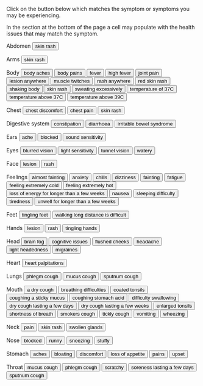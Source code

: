 
<link href="./styles.css" rel="stylesheet" />

<p>Click on the button below which matches the symptom or symptoms you may be experiencing.</p>
<p>In the section at the bottom of the page a cell may populate with the health issues that may match the symptom.</p>

<form name="symptom">

<!-- Symptom -->

<p>Abdomen<span>
  <input value="skin rash" type="button" onClick="showTime(['Scarlet_fever'])">
  </span></p>

<p>Arms<span>
  <input value="skin rash" type="button" onClick="showTime(['Scarlet_fever']);">
</span></p>

<p>Body<span>
  <input value="body aches" type="button" onClick="showTime(['Influenza', 'Monkeypox'])">
  <input value="body pains" type="button" onClick="showTime(['Influenza']);">
  <input value="fever" type="button" onClick="showTime(['Acute_Bronchitis', 'Glandular_fever', 'Influenza']);">
  <input value="high fever" type="button" onClick="showTime(['Influenza', 'Pneumonia']);">
  <input value="joint pain" type="button" onClick="showTime(['Glandular_fever', 'Rheumatic_fever']);">
  <input value="lesion anywhere" type="button" onClick="showTime(['Monkeypox'])">
  <input value="muscle twitches" type="button" onClick="showTime(['Postural_orthostatic_tachycardia_syndrome']);">
  <input value="rash anywhere" type="button" onClick="showTime(['Monkeypox']);">
  <input value="red skin rash" type="button" onClick="showTime(['Scarlet_fever']);">
  <input value="shaking body" type="button" onClick="showTime(['Postural_orthostatic_tachycardia_syndrome']);">
  <input value="skin rash" type="button" onClick="showTime(['Scarlet_fever']);">
  <input value="sweating excessively" type="button" onClick="showTime(['Postural_orthostatic_tachycardia_syndrome']);">
  <input value="temperature of 37C" type="button" onClick="showTime(['Cold']);">
  <input value="temperature above 37C" type="button" onClick="showTime(['Influenza']);">
  <input value="temperature above 39C" type="button" onClick="showTime(['Influenza', 'Rheumatic_fever']);">
</span></p>

<p>Chest<span>
  <input value="chest discomfort" type="button" onClick="showTime(['Acute_Bronchitis', 'Postural_orthostatic_tachycardia_syndrome']);">
  <input value="chest pain" type="button" onClick="showTime(['Acute_Bronchitis', 'Postural_orthostatic_tachycardia_syndrome']);">
  <input value="skin rash" type="button" onClick="showTime(['Scarlet_fever']);">
</span></p>

<p>Digestive system<span>
  <input value="constipation" type="button" onClick="showTime(['Postural_orthostatic_tachycardia_syndrome']);">
  <input value="diarrhoea" type="button" onClick="showTime(['Influenza', 'Postural_orthostatic_tachycardia_syndrome']);">
  <input value="irritable bowel syndrome" type="button" onClick="showTime(['Postural_orthostatic_tachycardia_syndrome']);">
</span></p>

<p>Ears<span>
  <input value="ache" type="button" onClick="showTime(['Rheumatic_fever']);">
  <input value="blocked" type="button" onClick="showTime(['Cold']);">
  <input value="sound sensitivity" type="button" onClick="showTime(['Postural_orthostatic_tachycardia_syndrome']);">
</span></p>

<p>Eyes<span>
  <input value="blurred vision" type="button" onClick="showTime(['Postural_orthostatic_tachycardia_syndrome']);">
  <input value="light sensitivity" type="button" onClick="showTime(['Postural_orthostatic_tachycardia_syndrome']);">
  <input value="tunnel vision" type="button" onClick="showTime(['Postural_orthostatic_tachycardia_syndrome']);">
  <input value="watery" type="button" onClick="showTime(['Cold']);">
</span></p>

<p>Face<span>
  <input value="lesion" type="button" onClick="showTime(['Monkeypox']);">
  <input value="rash" type="button" onClick="showTime(['Monkeypox']);">
</span></p>

<p>Feelings<span>
  <input value="almost fainting" type="button" onClick="showTime(['Postural_orthostatic_tachycardia_syndrome']);">
  <input value="anxiety" type="button" onClick="showTime(['Postural_orthostatic_tachycardia_syndrome']);">
  <input value="chills" type="button" onClick="showTime(['Influenza', 'Monkeypox', 'Pneumonia']);">
  <input value="dizziness" type="button" onClick="showTime(['Postural_orthostatic_tachycardia_syndrome']);">
  <input value="fainting" type="button" onClick="showTime(['Postural_orthostatic_tachycardia_syndrome']);">
  <input value="fatigue" type="button" onClick="showTime(['Acute_Bronchitis', 'Monkeypox', 'Postural_orthostatic_tachycardia_syndrome']);">
  <input value="feeling extremely cold" type="button" onClick="showTime(['Postural_orthostatic_tachycardia_syndrome']);">
  <input value="feeling extremely hot" type="button" onClick="showTime(['Postural_orthostatic_tachycardia_syndrome']);">
  <input value="loss of energy for longer than a few weeks" type="button" onClick="showTime(['Glandular_fever', 'Postural_orthostatic_tachycardia_syndrome']);">
  <input value="nausea" type="button" onClick="showTime(['Postural_orthostatic_tachycardia_syndrome']);">
  <input value="sleeping difficulty" type="button" onClick="showTime(['Postural_orthostatic_tachycardia_syndrome']);">
  <input value="tiredness" type="button" onClick="showTime(['Cold', 'Glandular_fever', 'Postural_orthostatic_tachycardia_syndrome']);">
  <input value="unwell for longer than a few weeks" type="button" onClick="showTime(['Glandular_fever', 'Postural_orthostatic_tachycardia_syndrome']);">
</span></p>

<p>Feet<span>
  <input value="tingling feet" type="button" onClick="showTime(['Postural_orthostatic_tachycardia_syndrome']);">
  <input value="walking long distance is difficult" type="button" onClick="showTime(['Postural_orthostatic_tachycardia_syndrome']);">
</span></p>

<p>Hands<span>
  <input value="lesion" type="button" onClick="showTime(['Monkeypox']);">
  <input value="rash" type="button" onClick="showTime(['Monkeypox']);">
  <input value="tingling hands" type="button" onClick="showTime(['Postural_orthostatic_tachycardia_syndrome']);">
</span></p>

<p>Head<span>
  <input value="brain fog" name="brain fog" type="button" onClick="showTime(['Postural_orthostatic_tachycardia_syndrome']);">
  <input value="cognitive issues" type="button" onClick="showTime(['Postural_orthostatic_tachycardia_syndrome']);">
  <input value="flushed cheeks" type="button" onClick="showTime(['Scarlet_fever']);">
  <input value="headache" type="button" onClick="showTime(['Cold', 'Glandular_fever', 'Influenza', 'Postural_orthostatic_tachycardia_syndrome']);">
  <input value="light headedness" type="button" onClick="showTime(['Postural_orthostatic_tachycardia_syndrome']);">
  <input value="migraines" type="button" onClick="showTime(['Postural_orthostatic_tachycardia_syndrome']);">
</span></p>

<p>Heart<span>
  <input value="heart palpitations" type="button" onClick="showTime(['Postural_orthostatic_tachycardia_syndrome']);">
</span></p>

<p>Lungs<span>
  <input value="phlegm cough" type="button" onClick="showTime(['Bronchitis', 'ChronicObstructivePulmonaryDisease', 'Pneumonia', 'Tuberculosis']);">
  <input value="mucus cough" type="button" onClick="showTime(['Bronchitis', 'ChronicObstructivePulmonaryDisease', 'Pneumonia', 'Tuberculosis']);">
  <input value="sputnum cough" type="button" onClick="showTime(['Bronchitis', 'ChronicObstructivePulmonaryDisease', 'Pneumonia', Tuberculosis]);">
</span></p>

<p>Mouth<span>
  <input value="a dry cough" type="button" onClick="showTime(['Cold', 'Influenza'])">
  <input value="breathing difficulties" type="button" onClick="showTime(['Postural_orthostatic_tachycardia_syndrome']);">
  <input value="coated tonsils" type="button" onClick="showTime(['Rheumatic_fever']);">
  <input value="coughing a sticky mucus" type="button" onClick="showTime(['Acute_Bronchitis', 'Asthma']);">
  <input value="coughing stomach acid" type="button" onClick="showTime(['Gastroesophageal_reflux_disease'])">
  <input value="difficulty swallowing" type="button" onClick="showTime(['Rheumatic_fever']);">
  <input value="dry cough lasting a few days" type="button" onClick="showTime(['AirwayBlockage', 'IrritantDust', 'IrritantFumes', 'IrritantChemicals']);">
  <input value="dry cough lasting a few weeks" type="button" onClick="showTime(['ACEInhibitors', 'Asthma', 'Bronchospasm', 'ViralIllnesses']);">
  <input value="enlarged tonsils" type="button" onClick="showTime(['Rheumatic_fever']);">
  <input value="shortness of breath" type="button" onClick="showTime(['Acute_Bronchitis', 'Postural_orthostatic_tachycardia_syndrome']);">
  <input value="smokers cough" type="button" onClick="showTime(['LungDamage']);">
  <input value="tickly cough" type="button" onClick="showTime(['Allergies']);">
  <input value="vomiting" type="button" onClick="showTime(['Influenza']);">
  <input value="wheezing" type="button" onClick="showTime(['Acute_Bronchitis']);">
</span></p>

<p>Neck<span>
  <input value="pain" type="button" onClick="showTime(['Rheumatic_fever']);">
  <input value="skin rash" type="button" onClick="showTime(['Scarlet_fever']);">
  <input value="swollen glands" type="button" onClick="showTime(['Glandular_fever']);">
</span></p>

<p>Nose<span>
  <input value="blocked" type="button" onClick="showTime(['Cold', 'Influenza']);">
  <input value="runny" type="button" onClick="showTime(['Cold', 'Influenza']);">
  <input value="sneezing" type="button" onClick="showTime(['Cold', 'Influenza']);">
  <input value="stuffy" type="button" onClick="showTime(['Cold', 'Influenza']);">
</span></p>

<p>Stomach<span>
  <input value="aches" type="button" onClick="showTime(['Influenza', 'Postural_orthostatic_tachycardia_syndrome']);">
  <input value="bloating" type="button" onClick="showTime(['Postural_orthostatic_tachycardia_syndrome']);">
  <input value="discomfort" type="button" onClick="showTime(['Influenza', 'Postural_orthostatic_tachycardia_syndrome']);">
  <input value="loss of appetite" type="button" onClick="showTime(['Glandular_fever']);">
  <input value="pains" type="button" onClick="showTime(['Influenza', 'Postural_orthostatic_tachycardia_syndrome']);">
  <input value="upset" type="button" onClick="showTime(['Influenza', 'Postural_orthostatic_tachycardia_syndrome']);">
</span></p>

<p>Throat<span>
  <input value="mucus cough" type="button" onClick="showTime(['Acute_Bronchitis', 'Asthma', 'ViralIllnesses']);">
  <input value="phlegm cough" type="button" onClick="showTime(['Acute_Bronchitis', 'Asthma', 'ViralIllnesses']);">
  <input value="scratchy" type="button" onClick="showTime(['Cold']);">
  <input value="soreness lasting a few days" type="button" onClick="showTime(['Glandular_fever', 'Influenza', 'Scarlet_fever', 'Rheumatic_fever']);">
  <input value="sputnum cough" type="button" onClick="showTime(['Acute_Bronchitis', 'Allergies', 'Influenza', 'ViralIllnesses']);">
</span></p>

<!-- Health condition -->

<br />
<div id="condition"></div>

</form>

<script src="script.js"></script>
